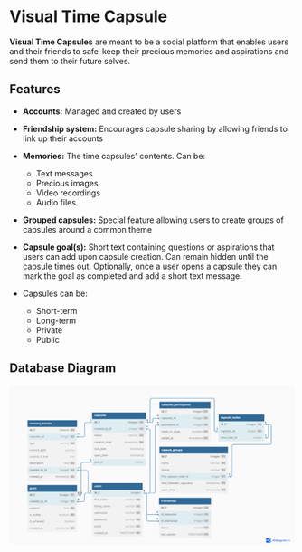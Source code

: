# Visual Time Capsule
**Visual Time Capsules** are meant to be a social platform that enables users and their friends to safe-keep their precious memories and aspirations and send them to their future selves.

## Features
 - **Accounts:** Managed and created by users
 
 - **Friendship system:** Encourages capsule sharing by allowing friends to link up their accounts
 
 - **Memories:** The time capsules' contents. Can be:
    - Text messages
    - Precious images
    - Video recordings
    - Audio files
   
 - **Grouped capsules:** Special feature allowing users to create groups of capsules around a common theme
 
 - **Capsule goal(s):** Short text containing questions or aspirations that users can add upon capsule creation. Can remain hidden until the capsule times out. Optionally, once a user opens a capsule they can mark the goal as completed and add a short text message.
 
 - Capsules can be:
    - Short-term
    - Long-term
    - Private
    - Public

## Database Diagram
![DB Diagram](https://github.com/bogiplump/Visual-Time-Capsule/blob/main/database%20diagram.png)
